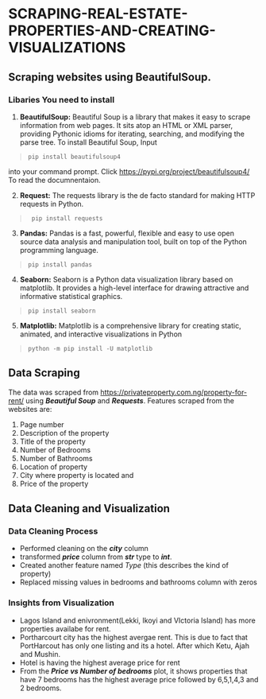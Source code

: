 # SCRAPING-REAL-ESTATE-PROPERTIES-AND-CREATING-VISUALIZATIONS

## Scraping websites using BeautifulSoup.
### Libaries You need to install
1. **BeautifulSoup:** Beautiful Soup is a library that makes it easy to scrape information from web pages. It sits atop an HTML or XML parser, providing Pythonic idioms for iterating, searching, and modifying the parse tree.
To install Beautiful Soup, Input
> ``` pip install beautifulsoup4 ```

into your command prompt. Click https://pypi.org/project/beautifulsoup4/ To read the documnentaion.

2. **Request:** The requests library is the de facto standard for making HTTP requests in Python. 
>``` pip install requests```

3. **Pandas:** Pandas is a fast, powerful, flexible and easy to use open source data analysis and manipulation tool,
built on top of the Python programming language.
> ```pip install pandas```

4. **Seaborn:** Seaborn is a Python data visualization library based on matplotlib. It provides a high-level interface for drawing attractive and informative statistical graphics.
> ```pip install seaborn```

5. **Matplotlib:** Matplotlib is a comprehensive library for creating static, animated, and interactive visualizations in Python
> ```python -m pip install -U matplotlib```


## Data Scraping
The data was scraped from https://privateproperty.com.ng/property-for-rent/ using **_Beautiful Soup_** and **_Requests_**. 
Features scraped from the websites are: 
1. Page number
2. Description of the property
3. Title of the property
4. Number of Bedrooms
5. Number of Bathrooms
6. Location of property
7. City where property is located and
8. Price of the property

## Data Cleaning and Visualization
### Data Cleaning Process
* Performed cleaning on the ***city*** column 
* transformed ***price*** column from ***str*** type to ***int***. 
* Created another feature named *Type* (this describes the kind of property)
* Replaced missing values in bedrooms and bathrooms column with zeros

### Insights from Visualization
* Lagos Island and enivronment(Lekki, Ikoyi and VIctoria Island) has more properties availabe for rent.
* Portharcourt city has the highest avergae rent. This is due to fact that PortHarcout has only one listing and its a hotel. After which Ketu, Ajah and Mushin.
* Hotel is having the highest average price for rent 
* From the **_Price vs Number of bedrooms_** plot, it shows properties that have 7 bedrooms has the highest average price followed by 6,5,1,4,3 and 2 bedrooms.
